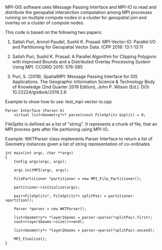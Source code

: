 MPI-GIS software uses Message Passing Interface and MPI-IO to read and distribute the geospatial intersection computation among MPI processes running on multiple compute nodes in a cluster for geospatial join and overlay on a cluster of compute nodes.

This code is based on the following two papers:

1) Satish Puri, Anmol Paudel, Sushil K. Prasad:
MPI-Vector-IO: Parallel I/O and Partitioning for Geospatial Vector Data. ICPP 2018: 13:1-13:11

2) Satish Puri, Sushil K. Prasad:
A Parallel Algorithm for Clipping Polygons with Improved Bounds and a Distributed Overlay Processing System Using MPI. CCGRID 2015: 576-585

3) Puri, S. (2019). SpatialMPI: Message Passing Interface for GIS Applications. The Geographic Information Science & Technology Body of Knowledge (2nd Quarter 2019 Edition), John P. Wilson (Ed.). DOI: 10.22224/gistbok/2019.2.6

Example to show how to use: test_mpi-vector-io.cpp
```
Parser Interface (Parser.h)
	virtual list<Geometry*>* parse(const FileSplits &split) = 0;
```
FileSplits is defined as a list of "string". It represents a chunk of file, that an MPI process gets after file partioning using MPI-IO.

Example: WKTParser class implements Parser Interface to return a list of Geometry instances given a list of string representation of co-ordinates

```
int main(int argc, char **argv) 
{	
    Config args(argc, argv); 
    
    args.initMPI(argc, argv);
    
    FilePartitioner *partitioner = new MPI_File_Partitioner();
	
    partitioner->initialize(args);
    
    pair<FileSplits*, FileSplits*> splitPair = partitioner->partition();
    
    Parser *parser = new WKTParser();
    
    list<Geometry*> *layer1Geoms = parser->parse(*splitPair.first);
    cout<<layer1Geoms->size()<<endl;
    
    list<Geometry*> *layer2Geoms = parser->parse(*splitPair.second);
    
    MPI_Finalize();
}
```
